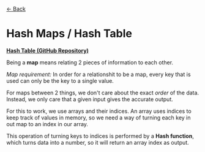[&larr; Back](./README.md)

# Hash Maps / Hash Table

[**Hash Table (GitHub Repository)**](https://github.com/trekhleb/javascript-algorithms/tree/master/src/data-structures/hash-table)

Being a **map** means relating 2 pieces of information to each other.

_Map requirement:_ In order for a relationshit to be a map, every key that is used can only be the key to a single value.

For maps between 2 things, we don't care about the exact _order_ of the data. Instead, we only care that a given input gives the accurate output.

For this to work, we use arrays and their indices. An array uses indices to keep track of values in memory, so we need a way of turning each key in out map to an index in our array.

This operation of turning keys to indices is performed by a **Hash function**, which turns data into a number, so it will return an array index as output.
